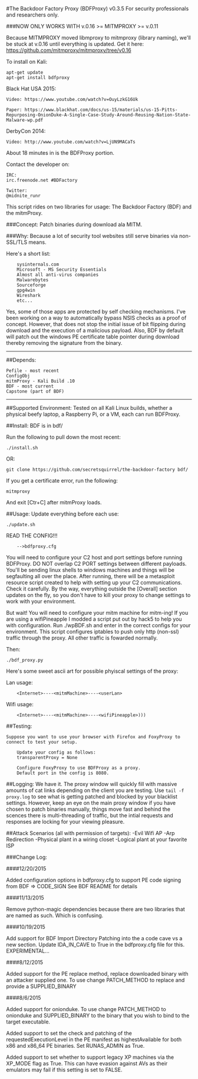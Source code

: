 
#The Backdoor Factory Proxy (BDFProxy) v0.3.5
For security professionals and researchers only.

###NOW ONLY WORKS WITH v.0.16 >= MITMPROXY >= v.0.11 

Because MITMPROXY moved libmproxy to mitmproxy (library naming), we'll be stuck at v.0.16 until everything is updated.
Get it here: https://github.com/mitmproxy/mitmproxy/tree/v0.16

To install on Kali:

```
apt-get update
apt-get install bdfproxy
```

Black Hat USA 2015:

    Video: https://www.youtube.com/watch?v=OuyLzkG16Uk
    
    Paper: https://www.blackhat.com/docs/us-15/materials/us-15-Pitts-Repurposing-OnionDuke-A-Single-Case-Study-Around-Reusing-Nation-State-Malware-wp.pdf


DerbyCon 2014: 

    Video: http://www.youtube.com/watch?v=LjUN9MACaTs


About 18 minutes in is the BDFProxy portion.

Contact the developer on:
	
	IRC:
 	irc.freenode.net #BDFactory 

 	Twitter:
 	@midnite_runr

This script rides on two libraries for usage:
The Backdoor Factory (BDF) and the mitmProxy.

###Concept:
Patch binaries during download ala MITM.

###Why:
Because a lot of security tool websites still serve binaries via non-SSL/TLS means.

Here's a short list:

		sysinternals.com
		Microsoft - MS Security Essentials
		Almost all anti-virus companies
		Malwarebytes
		Sourceforge
		gpg4win
		Wireshark
		etc...

Yes, some of those apps are protected by self checking mechanisms.  I've been working on a way to automatically bypass NSIS checks as a proof of concept.  However, that does not stop the initial issue of bit flipping during download and the execution of a malicious payload. Also, BDF by default will patch out the windows PE certificate table pointer during download thereby removing the signature from the binary.

---

##Depends:

	Pefile - most recent
	ConfigObj  
	mitmProxy - Kali Build .10
	BDF - most current
	Capstone (part of BDF)

---
##Supported Environment:
Tested on all Kali Linux builds, whether a physical beefy laptop, a Raspberry Pi, or a VM, each can run BDFProxy. 


##Install:
BDF is in bdf/ 

Run the following to pull down the most recent:

	./install.sh

OR:

	git clone https://github.com/secretsquirrel/the-backdoor-factory bdf/


If you get a certificate error, run the following:

	mitmproxy

And exit [Ctr+C] after mitmProxy loads.


##Usage:
Update everything before each use:

	./update.sh

READ THE CONFIG!!!

		-->bdfproxy.cfg

You will need to configure your C2 host and port settings before running BDFProxy. DO NOT overlap C2 PORT settings between different payloads. You'll be sending linux shells to windows machines and things will be segfaulting all over the place. After running, there will be a metasploit resource script created to help with setting up your C2 communications. Check it carefully. By the way, everything outside the [Overall] section updates on the fly, so you don't have to kill your proxy to change settings to work with your environment.

But wait!  You will need to configure your mitm machine for mitm-ing!  If you are using a wifiPineapple I modded a script put out by hack5 to help you with configuration. Run ./wpBDF.sh and enter in the correct configs for your environment.  This script configures iptables to push only http (non-ssl) traffic through the proxy.  All other traffic is fowarded normally.

Then:

	./bdf_proxy.py


Here's some sweet ascii art for possible phyiscal settings of the proxy:

Lan usage:

		<Internet>----<mitmMachine>----<userLan>

Wifi usage:

		<Internet>----<mitmMachine>----<wifiPineapple>)))


##Testing:

	Suppose you want to use your browser with Firefox and FoxyProxy to connect to test your setup.

		Update your config as follows:
		transparentProxy = None

		Configure FoxyProxy to use BDFProxy as a proxy.
		Default port in the config is 8080.



##Logging: 
We have it.  The proxy window will quickly fill with massive amounts of cat links depending on the client you are testing.  Use `tail -f proxy.log` to see what is getting patched and blocked by your blacklist settings.  However, keep an eye on the main proxy window if you have chosen to patch binaries manually, things move fast and behind the scences there is multi-threading of traffic, but the intial requests and responses are locking for your viewing pleasure.

##Attack Scenarios (all with permission of targets):
	-Evil Wifi AP
	-Arp Redirection
	-Physical plant in a wiring closet
	-Logical plant at your favorite ISP


###Change Log:

####12/20/2015

Added configuration options in bdfproxy.cfg to support PE code signing from BDF => CODE_SIGN
See BDF README for details


####11/13/2015

Remove python-magic dependencies because there are two libraries that are named as such.  Which is confusing.


####10/19/2015

Add support for BDF Import Directory Patching into the a code cave vs a new section.  Update IDA_IN_CAVE to True in the bdfproxy.cfg file for this.  EXPERIMENTAL...


####8/12/2015

Added support for the PE replace method, replace downloaded binary with an attacker supplied one. To use change PATCH_METHOD to replace and provide a SUPPLIED_BINARY


####8/6/2015

Added support for onionduke. To use change PATCH_METHOD to onionduke and SUPPLIED_BINARY to the binary that you wish to bind to the target executable.

Added support to set the check and patching of the requestedExecutionLevel in the PE manifest as highestAvailable for both x86 and x86_64 PE binaries. Set RUNAS_ADMIN as True.

Added support to set whether to support legacy XP machines via the XP_MODE flag as True.  This can have evasion against AVs as their emulators may fail if this setting is set to FALSE.


